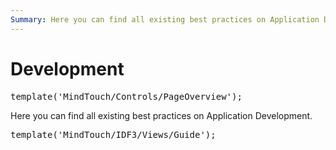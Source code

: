 ```yaml
---
Summary: Here you can find all existing best practices on Application Development.
---
```

# Development

<pre class="script">
template('MindTouch/Controls/PageOverview');
</pre>

Here you can find all existing best practices on Application Development.

<pre class="script">
template('MindTouch/IDF3/Views/Guide');
</pre>
